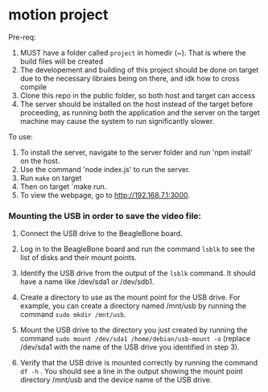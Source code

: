 # motion project

Pre-req:

1. MUST have a folder called `project` in homedir (~). That is where the build files will be created
2. The developement and building of this project should be done on target due to the necessary libraies being on there, and idk how to cross compile
3. Clone this repo in the public folder, so both host and target can access
4. The server should be installed on the host instead of the target before proceeding, as running both the application and the server on the target machine may cause the system to run significantly slower.

To use:
1. To install the server, navigate to the server folder and run 'npm install' on the host.
2. Use the command 'node index.js' to run the server.
3. Run `make` on target
4. Then on target `make run.
5. To view the webpage, go to http://192.168.7.1:3000.


### Mounting the USB in order to save the video file:

1. Connect the USB drive to the BeagleBone board.

2. Log in to the BeagleBone board and run the command `lsblk` to see the list of disks and their mount points.

3. Identify the USB drive from the output of the `lsblk` command. It should have a name like /dev/sda1 or /dev/sdb1.

4. Create a directory to use as the mount point for the USB drive. For example, you can create a directory named /mnt/usb by running the command `sudo mkdir /mnt/usb`.

5. Mount the USB drive to the directory you just created by running the command `sudo mount /dev/sda1 /home/debian/usb-mount -o` (replace /dev/sda1 with the name of the USB drive you identified in step 3).

6. Verify that the USB drive is mounted correctly by running the command `df -h` . You should see a line in the output showing the mount point directory /mnt/usb and the device name of the USB drive.

